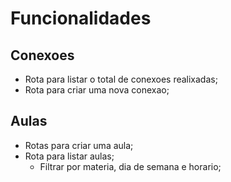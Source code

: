 # Funcionalidades

## Conexoes

- Rota para listar o total de conexoes realixadas;
- Rota para criar uma nova conexao;

## Aulas

- Rotas para criar uma aula;
- Rota para listar aulas;
  - Filtrar por materia, dia de semana e horario;

